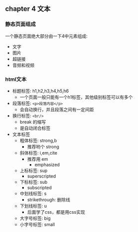 ## chapter 4 文本

### 静态页面组成
一个静态页面绝大部分由一下4中元素组成:

- 文字
- 图片
- 超链接
- 音频和视频


### html文本

- 标题标签: h1,h2,h3,h4,h5,h6
  - 一个页面一般只能有一个h1标签，其他级别标签可以有多个
- 段落标签: `<p>段落内容</p>`
  - 会自动换行，并且段落之间有一定间距
- 换行标签: `<br/>`
  - break 的缩写
  - 是自动闭合标签
- 文本标签
  - 粗体标签: strong,b
    - 推荐哟个 strong
  - 斜体标签: i,em,cite
    - 推荐用 em
      - emphasized
  - 上标标签: sup
    - superscripted
  - 下标标签: sub
    - subscripted
  - 中划线标签: s
    - strikethrough: 删除线
  - 下划线标签: u
    - 后面学了css，都是用css实现
  - 大字号标签: big
  - 小字号标签: small


